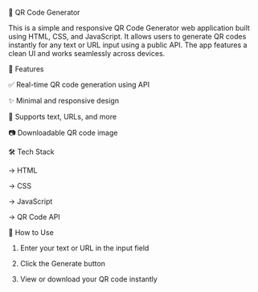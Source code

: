 📱 QR Code Generator

This is a simple and responsive QR Code Generator web application built using HTML, CSS, and JavaScript. It allows users to generate QR codes instantly for any text or URL input using a public API. The app features a clean UI and works seamlessly across devices.

🔧 Features

✅ Real-time QR code generation using API

✨ Minimal and responsive design

🧾 Supports text, URLs, and more

📷 Downloadable QR code image


🛠️ Tech Stack

-> HTML

-> CSS

-> JavaScript

-> QR Code API 

🚀 How to Use

1. Enter your text or URL in the input field

2. Click the Generate button

3. View or download your QR code instantly
